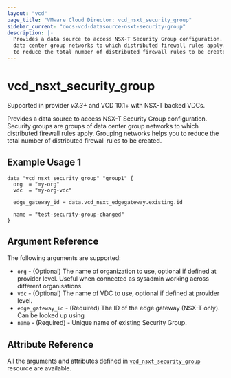 ```yaml
---
layout: "vcd"
page_title: "VMware Cloud Director: vcd_nsxt_security_group"
sidebar_current: "docs-vcd-datasource-nsxt-security-group"
description: |-
  Provides a data source to access NSX-T Security Group configuration. Security groups are groups of
  data center group networks to which distributed firewall rules apply. Grouping networks helps you 
  to reduce the total number of distributed firewall rules to be created. 
---
```


# vcd\_nsxt\_security\_group

Supported in provider *v3.3+* and VCD 10.1+ with NSX-T backed VDCs.

Provides a data source to access NSX-T Security Group configuration. Security groups are groups of
data center group networks to which distributed firewall rules apply. Grouping networks helps you to
reduce the total number of distributed firewall rules to be created.

## Example Usage 1

```hcl
data "vcd_nsxt_security_group" "group1" {
  org  = "my-org"
  vdc  = "my-org-vdc"

  edge_gateway_id = data.vcd_nsxt_edgegateway.existing.id

  name = "test-security-group-changed"
}
```

## Argument Reference

The following arguments are supported:

* `org` - (Optional) The name of organization to use, optional if defined at provider level. Useful
  when connected as sysadmin working across different organisations.
* `vdc` - (Optional) The name of VDC to use, optional if defined at provider level.
* `edge_gateway_id` - (Required) The ID of the edge gateway (NSX-T only). Can be looked up using
* `name` - (Required)  - Unique name of existing Security Group.

## Attribute Reference

All the arguments and attributes defined in
[`vcd_nsxt_security_group`](/docs/providers/vcd/r/nsxt_security_group.html) resource are available.
